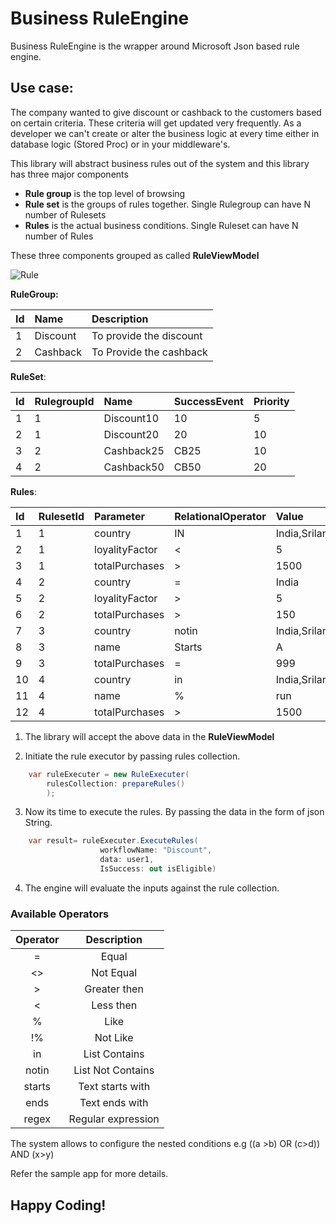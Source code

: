 # **Business RuleEngine**

Business RuleEngine is the wrapper around Microsoft Json based rule engine.

## **Use case:**

The company wanted to give discount or cashback to the customers based on certain criteria. These criteria will get updated very frequently. As a developer we can't create or alter the business logic at every time either in database logic (Stored Proc) or in your middleware's.

This library will abstract business rules out of the system and this library has three major components

- **Rule group** is the top level of browsing
- **Rule set** is the groups of rules together. Single Rulegroup can have N number of Rulesets
- **Rules** is the actual business conditions. Single Ruleset can have N number of Rules

These three components grouped as called **RuleViewModel**

![Rule](https://user-images.githubusercontent.com/15138302/125127915-e4441b00-e11a-11eb-8d98-cbfc87cc7b9e.png)

**RuleGroup:**

| Id  | Name     | Description             |
| :-- | :------- | :---------------------- |
| 1   | Discount | To provide the discount |
| 2   | Cashback | To Provide the cashback |

**RuleSet**:

| Id  | RulegroupId | Name       | SuccessEvent | Priority |
| :-- | :---------- | :--------- | :----------- | :------- |
| 1   | 1           | Discount10 | 10           | 5        |
| 2   | 1           | Discount20 | 20           | 10       |
| 3   | 2           | Cashback25 | CB25         | 10       |
| 4   | 2           | Cashback50 | CB50         | 20       |

**Rules**:

| Id  | RulesetId | Parameter      | RelationalOperator | Value          | LogicalOperator |
| :-- | :-------- | :------------- | :----------------- | :------------- | :-------------- |
| 1   | 1         | country        | IN                 | India,Srilanka | AND             |
| 2   | 1         | loyalityFactor | <                  | 5              | AND             |
| 3   | 1         | totalPurchases | >                  | 1500           |                 |
| 4   | 2         | country        | =                  | India          | AND             |
| 5   | 2         | loyalityFactor | >                  | 5              | AND             |
| 6   | 2         | totalPurchases | >                  | 150            |                 |
| 7   | 3         | country        | notin              | India,Srilanka | AND             |
| 8   | 3         | name           | Starts             | A              | AND             |
| 9   | 3         | totalPurchases | =                  | 999            |                 |
| 10  | 4         | country        | in                 | India,Srilanka | OR              |
| 11  | 4         | name           | %                  | run            | OR              |
| 12  | 4         | totalPurchases | >                  | 1500           |                 |

1. The library will accept the above data in the **RuleViewModel**

2. Initiate the rule executor by passing rules collection.

```c#
    var ruleExecuter = new RuleExecuter(
        rulesCollection: prepareRules()
        );
```

3. Now its time to execute the rules. By passing the data in the form of json String.

```c#
    var result= ruleExecuter.ExecuteRules(
                    workflowName: "Discount",
                    data: user1,
                    IsSuccess: out isEligible)
```

4. The engine will evaluate the inputs against the rule collection.

### Available Operators

| Operator |    Description     |
| :------: | :----------------: |
|    =     |       Equal        |
|    <>    |     Not Equal      |
|    >     |    Greater then    |
|    <     |     Less then      |
|    %     |        Like        |
|    !%    |      Not Like      |
|    in    |   List Contains    |
|  notin   | List Not Contains  |
|  starts  |  Text starts with  |
|   ends   |   Text ends with   |
|  regex   | Regular expression |

The system allows to configure the nested conditions
e.g ((a >b) OR (c>d)) AND (x>y)

Refer the sample app for more details.

## **Happy Coding!**
